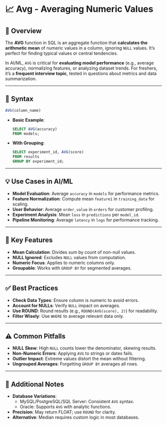 # 📈 Avg - Averaging Numeric Values

## 🌟 Overview

The **AVG** function in SQL is an aggregate function that **calculates the arithmetic mean** of numeric values in a column, ignoring `NULL` values. It’s perfect for finding typical values or central tendencies.

In AI/ML, `AVG` is critical for **evaluating model performance** (e.g., average accuracy), normalizing features, or analyzing dataset trends. For freshers, it’s a **frequent interview topic**, tested in questions about metrics and data summarization.

---

## 📜 Syntax

```sql
AVG(column_name)
```

- **Basic Example**:
  ```sql
  SELECT AVG(accuracy)
  FROM models;
  ```
- **With Grouping**:
  ```sql
  SELECT experiment_id, AVG(score)
  FROM results
  GROUP BY experiment_id;
  ```

---

## 💡 Use Cases in AI/ML

- **Model Evaluation**: Average `accuracy` in `models` for performance metrics.
- **Feature Normalization**: Compute mean `feature1` in `training_data` for scaling.
- **User Behavior**: Average `order_value` in `orders` for customer profiling.
- **Experiment Analysis**: Mean `loss` in `predictions` per `model_id`.
- **Pipeline Monitoring**: Average `latency` in `logs` for performance tracking.

---

## 🔑 Key Features

- **Mean Calculation**: Divides sum by count of non-null values.
- **NULL Ignored**: Excludes `NULL` values from computation.
- **Numeric Focus**: Applies to numeric columns only.
- **Groupable**: Works with `GROUP BY` for segmented averages.

---

## ✅ Best Practices

- **Check Data Types**: Ensure column is numeric to avoid errors.
- **Account for NULLs**: Verify `NULL` impact on averages.
- **Use ROUND**: Round results (e.g., `ROUND(AVG(score), 2)`) for readability.
- **Filter Wisely**: Use `WHERE` to average relevant data only.

---

## ⚠️ Common Pitfalls

- **NULL Skew**: High `NULL` counts lower the denominator, skewing results.
- **Non-Numeric Errors**: Applying `AVG` to strings or dates fails.
- **Outlier Impact**: Extreme values distort the mean without filtering.
- **Ungrouped Averages**: Forgetting `GROUP BY` averages all rows.

---

## 📝 Additional Notes

- **Database Variations**:
  - MySQL/PostgreSQL/SQL Server: Consistent `AVG` syntax.
  - Oracle: Supports `AVG` with analytic functions.
- **Precision**: May return FLOAT; use `ROUND` for clarity.
- **Alternative**: Median requires custom logic in most databases.